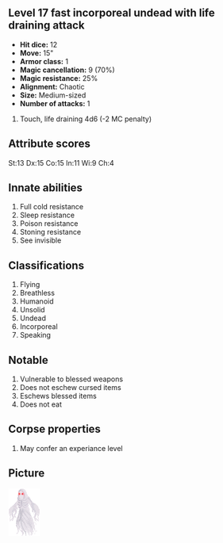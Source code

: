 ## Level 17 fast incorporeal undead with life draining attack
- **Hit dice:** 12
- **Move:** 15"
- **Armor class:** 1
- **Magic cancellation:** 9 (70%)
- **Magic resistance:** 25%
- **Alignment:** Chaotic
- **Size:** Medium-sized
- **Number of attacks:** 1
1. Touch, life draining 4d6 (-2 MC penalty)
## Attribute scores
St:13 Dx:15 Co:15 In:11 Wi:9 Ch:4
## Innate abilities
1. Full cold resistance
2. Sleep resistance
3. Poison resistance
4. Stoning resistance
5. See invisible
## Classifications
1. Flying
2. Breathless
3. Humanoid
4. Unsolid
5. Undead
6. Incorporeal
7. Speaking
## Notable
1. Vulnerable to blessed weapons
2. Does not eschew cursed items
3. Eschews blessed items
4. Does not eat
## Corpse properties
1. May confer an experiance level
## Picture
![Spectre](https://github.com/hyvanmielenpelit/GnollHackTileSet/blob/main/Monsters/spectre/spectre.png)
